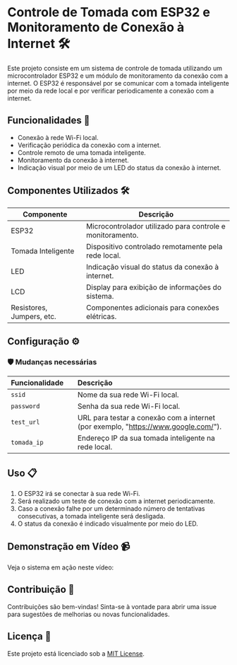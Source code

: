 # Controle de Tomada com ESP32 e Monitoramento de Conexão à Internet 🛠️

Este projeto consiste em um sistema de controle de tomada utilizando um microcontrolador ESP32 e um módulo de monitoramento da conexão com a internet. O ESP32 é responsável por se comunicar com a tomada inteligente por meio da rede local e por verificar periodicamente a conexão com a internet.

## Funcionalidades 🚀

- Conexão à rede Wi-Fi local.
- Verificação periódica da conexão com a internet.
- Controle remoto de uma tomada inteligente.
- Monitoramento da conexão à internet.
- Indicação visual por meio de um LED do status da conexão à internet.

## Componentes Utilizados 🛠️

| Componente         | Descrição                                           |
|--------------------|-----------------------------------------------------|
| ESP32              | Microcontrolador utilizado para controle e monitoramento. |
| Tomada Inteligente | Dispositivo controlado remotamente pela rede local. |
| LED                | Indicação visual do status da conexão à internet.   |
| LCD                | Display para exibição de informações do sistema.    |
| Resistores, Jumpers, etc. | Componentes adicionais para conexões elétricas.  |

## Configuração ⚙️


### 🛡️ Mudanças necessárias  
| Funcionalidade  |     | Descrição                           |
| :---------- | :--------- | :---------------------------------- |
| `ssid ` |  | Nome da sua rede Wi-Fi local. |
| `password ` |  | Senha da sua rede Wi-Fi local. |
| `test_url ` |  | URL para testar a conexão com a internet (por exemplo, "https://www.google.com/"). |
| `tomada_ip ` |  | Endereço IP da sua tomada inteligente na rede local. |


## Uso 📋

1. O ESP32 irá se conectar à sua rede Wi-Fi.
2. Será realizado um teste de conexão com a internet periodicamente.
3. Caso a conexão falhe por um determinado número de tentativas consecutivas, a tomada inteligente será desligada.
4. O status da conexão é indicado visualmente por meio do LED.

## Demonstração em Vídeo 📹

Veja o sistema em ação neste vídeo:


## Contribuição 🤝

Contribuições são bem-vindas! Sinta-se à vontade para abrir uma issue para sugestões de melhorias ou novas funcionalidades.

## Licença 📝

Este projeto está licenciado sob a [MIT License](LICENSE).